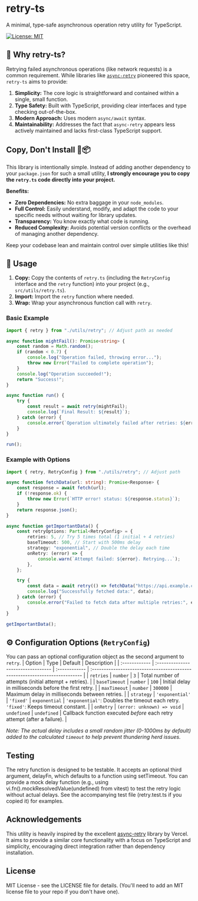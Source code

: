 # retry-ts

A minimal, type-safe asynchronous operation retry utility for TypeScript.

[![License: MIT](https://img.shields.io/badge/License-MIT-yellow.svg)](https://opensource.org/licenses/MIT)

## 🤔 Why retry-ts?

Retrying failed asynchronous operations (like network requests) is a common requirement. While libraries like
[`async-retry`](https://github.com/vercel/async-retry) pioneered this space, `retry-ts` aims to provide:

1.  **Simplicity:** The core logic is straightforward and contained within a single, small function.
2.  **Type Safety:** Built with TypeScript, providing clear interfaces and type checking out-of-the-box.
3.  **Modern Approach:** Uses modern `async/await` syntax.
4.  **Maintainability:** Addresses the fact that `async-retry` appears less actively maintained and lacks first-class
    TypeScript support.

## Copy, Don't Install 🚫📦

This library is intentionally simple. Instead of adding another dependency to your `package.json` for such a small
utility, **I strongly encourage you to copy the `retry.ts` code directly into your project.**

**Benefits:**

- **Zero Dependencies:** No extra baggage in your `node_modules`.
- **Full Control:** Easily understand, modify, and adapt the code to your specific needs without waiting for library
  updates.
- **Transparency:** You know exactly what code is running.
- **Reduced Complexity:** Avoids potential version conflicts or the overhead of managing another dependency.

Keep your codebase lean and maintain control over simple utilities like this!

## 🚀 Usage

1.  **Copy:** Copy the contents of `retry.ts` (including the `RetryConfig` interface and the `retry` function) into your
    project (e.g., `src/utils/retry.ts`).
2.  **Import:** Import the `retry` function where needed.
3.  **Wrap:** Wrap your asynchronous function call with `retry`.

### Basic Example

```typescript
import { retry } from "./utils/retry"; // Adjust path as needed

async function mightFail(): Promise<string> {
    const random = Math.random();
    if (random < 0.7) {
        console.log("Operation failed, throwing error...");
        throw new Error("Failed to complete operation");
    }
    console.log("Operation succeeded!");
    return "Success!";
}

async function run() {
    try {
        const result = await retry(mightFail);
        console.log(`Final Result: ${result}`);
    } catch (error) {
        console.error(`Operation ultimately failed after retries: ${error}`);
    }
}

run();
```

### Example with Options

```typescript
import { retry, RetryConfig } from "./utils/retry"; // Adjust path

async function fetchData(url: string): Promise<Response> {
    const response = await fetch(url);
    if (!response.ok) {
        throw new Error(`HTTP error! status: ${response.status}`);
    }
    return response.json();
}

async function getImportantData() {
    const retryOptions: Partial<RetryConfig> = {
        retries: 5, // Try 5 times total (1 initial + 4 retries)
        baseTimeout: 500, // Start with 500ms delay
        strategy: "exponential", // Double the delay each time
        onRetry: (error) => {
            console.warn(`Attempt failed: ${error}. Retrying...`);
        },
    };

    try {
        const data = await retry(() => fetchData("https://api.example.com/data"), retryOptions);
        console.log("Successfully fetched data:", data);
    } catch (error) {
        console.error("Failed to fetch data after multiple retries:", error);
    }
}

getImportantData();
```

## ⚙️ Configuration Options (`RetryConfig`)

You can pass an optional configuration object as the second argument to `retry`. | Option | Type | Default | Description
| | :------------ | :--------------------------------- | :------------ |
:-------------------------------------------------------------------------- | | `retries` | `number` | `3` | Total
number of attempts (initial attempt + retries). | | `baseTimeout` | `number` | `100` | Initial delay in milliseconds
before the first retry. | | `maxTimeout` | `number` | `300000` | Maximum delay in milliseconds between retries. | |
`strategy` | `'exponential'` \| `'fixed'` | `exponential` | `'exponential'`: Doubles the timeout each retry. `'fixed'`:
Keeps timeout constant. | | `onRetry` | `(error: unknown) => void` \| `undefined` | `undefined` | Callback function
executed _before_ each retry attempt (after a failure). |

_Note: The actual delay includes a small random jitter (0-1000ms by default) added to the calculated `timeout` to help
prevent thundering herd issues._

## Testing

The retry function is designed to be testable. It accepts an optional third argument, delayFn, which defaults to a
function using setTimeout. You can provide a mock delay function (e.g., using vi.fn().mockResolvedValue(undefined) from
vitest) to test the retry logic without actual delays. See the accompanying test file (retry.test.ts if you copied it)
for examples.

## Acknowledgements

This utility is heavily inspired by the excellent [async-retry](https://github.com/vercel/async-retry) library by
Vercel. It aims to provide a similar core functionality with a focus on TypeScript and simplicity, encouraging direct
integration rather than dependency installation.

## License

MIT License - see the LICENSE file for details. (You'll need to add an MIT license file to your repo if you don't have
one).
